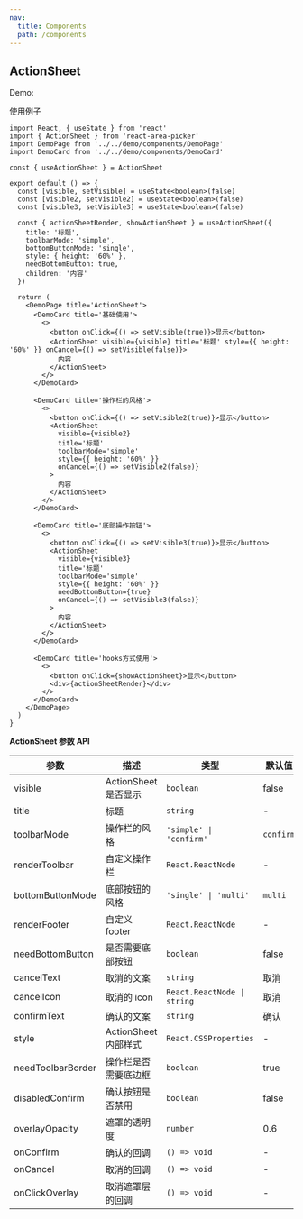 ```yaml
---
nav:
  title: Components
  path: /components
---
```


## ActionSheet

Demo:

使用例子

```tsx
import React, { useState } from 'react'
import { ActionSheet } from 'react-area-picker'
import DemoPage from '../../demo/components/DemoPage'
import DemoCard from '../../demo/components/DemoCard'

const { useActionSheet } = ActionSheet

export default () => {
  const [visible, setVisible] = useState<boolean>(false)
  const [visible2, setVisible2] = useState<boolean>(false)
  const [visible3, setVisible3] = useState<boolean>(false)

  const { actionSheetRender, showActionSheet } = useActionSheet({
    title: '标题',
    toolbarMode: 'simple',
    bottomButtonMode: 'single',
    style: { height: '60%' },
    needBottomButton: true,
    children: '内容'
  })

  return (
    <DemoPage title='ActionSheet'>
      <DemoCard title='基础使用'>
        <>
          <button onClick={() => setVisible(true)}>显示</button>
          <ActionSheet visible={visible} title='标题' style={{ height: '60%' }} onCancel={() => setVisible(false)}>
            内容
          </ActionSheet>
        </>
      </DemoCard>

      <DemoCard title='操作栏的风格'>
        <>
          <button onClick={() => setVisible2(true)}>显示</button>
          <ActionSheet
            visible={visible2}
            title='标题'
            toolbarMode='simple'
            style={{ height: '60%' }}
            onCancel={() => setVisible2(false)}
          >
            内容
          </ActionSheet>
        </>
      </DemoCard>

      <DemoCard title='底部操作按钮'>
        <>
          <button onClick={() => setVisible3(true)}>显示</button>
          <ActionSheet
            visible={visible3}
            title='标题'
            toolbarMode='simple'
            style={{ height: '60%' }}
            needBottomButton={true}
            onCancel={() => setVisible3(false)}
          >
            内容
          </ActionSheet>
        </>
      </DemoCard>

      <DemoCard title='hooks方式使用'>
        <>
          <button onClick={showActionSheet}>显示</button>
          <div>{actionSheetRender}</div>
        </>
      </DemoCard>
    </DemoPage>
  )
}
```

**ActionSheet 参数 API**

| 参数              | 描述                 | 类型                        | 默认值    |
| ----------------- | -------------------- | --------------------------- | --------- |
| visible           | ActionSheet 是否显示 | `boolean`                   | false     |
| title             | 标题                 | `string`                    | -         |
| toolbarMode       | 操作栏的风格         | `'simple' \| 'confirm'`     | `confirm` |
| renderToolbar     | 自定义操作栏         | `React.ReactNode`           | -         |
| bottomButtonMode  | 底部按钮的风格       | `'single' \| 'multi'`       | `multi`   |
| renderFooter      | 自定义 footer        | `React.ReactNode`           | -         |
| needBottomButton  | 是否需要底部按钮     | `boolean`                   | false     |
| cancelText        | 取消的文案           | `string`                    | 取消      |
| cancelIcon        | 取消的 icon          | `React.ReactNode \| string` | 取消      |
| confirmText       | 确认的文案           | `string`                    | 确认      |
| style             | ActionSheet 内部样式 | `React.CSSProperties`       | -         |
| needToolbarBorder | 操作栏是否需要底边框 | `boolean`                   | true      |
| disabledConfirm   | 确认按钮是否禁用     | `boolean`                   | false     |
| overlayOpacity    | 遮罩的透明度         | `number`                    | 0.6       |
| onConfirm         | 确认的回调           | `() => void`                | -         |
| onCancel          | 取消的回调           | `() => void`                | -         |
| onClickOverlay    | 取消遮罩层的回调     | `() => void`                | -         |
